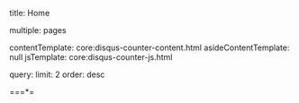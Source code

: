 
title: Home

multiple: pages

contentTemplate: core:disqus-counter-content.html
asideContentTemplate: null
jsTemplate: core:disqus-counter-js.html

query:
	limit: 2
	order: desc

=*=*=*=
